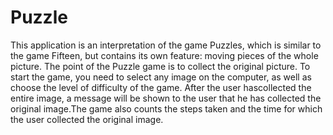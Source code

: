 # Puzzle

This application is an interpretation of the game Puzzles, which is similar to the game Fifteen, but contains its own feature: moving pieces of the whole picture. 
The point of the Puzzle game is to collect the original picture.
To start the game, you need to select any image on the computer, as well as choose the level of difficulty of the game. After the user hascollected the entire image, 
a message will be shown to the user that he has collected the original image.The game also counts the steps taken and the time for which the user collected the original image.

